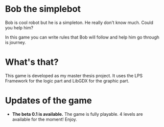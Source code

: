# Bob the simplebot

Bob is cool robot but he is a simpleton. He really don't know much. Could you help him?

In this game you can write rules that Bob will follow and help him go through is journey.

# What's that?

This game is developed as my master thesis project. It uses the LPS Framework for the logic part and LibGDX for the graphic part.

# Updates of the game

- **The beta 0.1 is available.** The game is fully playable. 4 levels are available for the moment! Enjoy.
